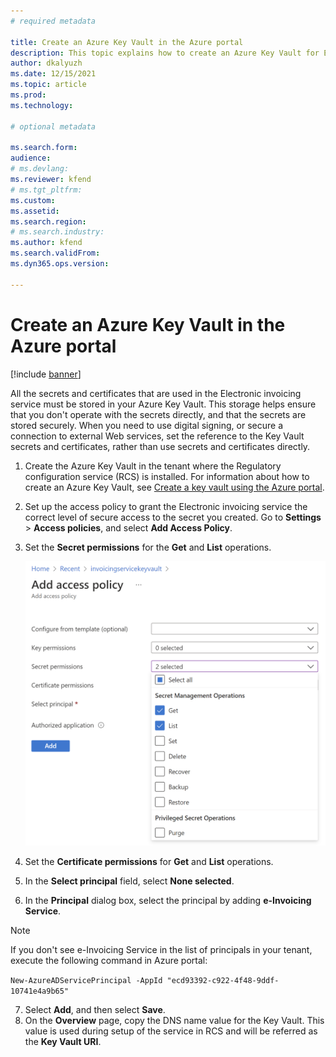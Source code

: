 ```yaml
---
# required metadata

title: Create an Azure Key Vault in the Azure portal
description: This topic explains how to create an Azure Key Vault for Electronic invoicing.
author: dkalyuzh
ms.date: 12/15/2021
ms.topic: article
ms.prod: 
ms.technology: 

# optional metadata

ms.search.form: 
audience: 
# ms.devlang: 
ms.reviewer: kfend
# ms.tgt_pltfrm: 
ms.custom: 
ms.assetid: 
ms.search.region: 
# ms.search.industry: 
ms.author: kfend
ms.search.validFrom: 
ms.dyn365.ops.version: 

---
```



# Create an Azure Key Vault in the Azure portal

[!include [banner](../includes/banner.md)]

All the secrets and certificates that are used in the Electronic invoicing service must be stored in your Azure Key Vault. This storage helps ensure that you don't operate with the secrets directly, and that the secrets are stored securely. When you need to use digital signing, or secure a connection to external Web services, set the reference to the Key Vault secrets and certificates, rather than use secrets and certificates directly.

1. Create the Azure Key Vault in the tenant where the Regulatory configuration service (RCS) is installed. For information about how to create an Azure Key Vault, see [Create a key vault using the Azure portal](/azure/key-vault/general/quick-create-portal).
2. Set up the access policy to grant the Electronic invoicing service the correct level of secure access to the secret you created. Go to **Settings** > **Access policies**, and select **Add Access Policy**.
3. Set the **Secret permissions** for the **Get** and **List** operations.
  
   [![Add access policy page.](./media/add-access-policy-page.png)](./media/add-access-policy-page.png)

4. Set the **Certificate permissions** for **Get** and **List** operations.
5. In the **Select principal** field, select **None selected**.
6. In the **Principal** dialog box, select the principal by adding **e-Invoicing Service**.
	
  > [!NOTE]
  > If you don't see e-Invoicing Service in the list of principals in your tenant, execute the following command in Azure portal: <p>`New-AzureADServicePrincipal -AppId "ecd93392-c922-4f48-9ddf-10741e4a9b65"`</p>

7. Select **Add**, and then select **Save**. 
8. On the **Overview** page, copy the DNS name value for the Key Vault. This value is used during setup of the service in RCS and will be referred as the **Key Vault URI**.
